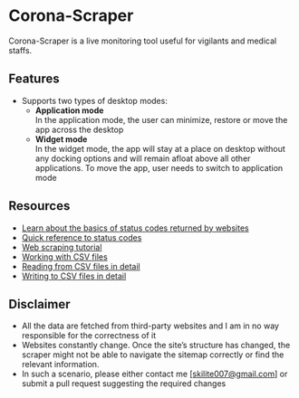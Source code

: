 # Corona-Scraper
Corona-Scraper is a live monitoring tool useful for vigilants and medical staffs.

## Features
- Supports two types of desktop modes:
  - __Application mode__ <br>
    In the application mode, the user can minimize, restore or move the app across the desktop
  - __Widget mode__ <br>
    In the widget mode, the app will stay at a place on desktop without any docking options and will remain afloat above all other applications. To move the app, user needs to switch to application mode

## Resources
- [Learn about the basics of status codes returned by websites]("https://kinsta.com/blog/http-status-codes/")
- [Quick reference to status codes]("https://www.restapitutorial.com/httpstatuscodes.html")
- [Web scraping tutorial]("https://realpython.com/beautiful-soup-web-scraper-python/")
- [Working with CSV files]("https://www.programiz.com/python-programming/csv")
- [Reading from CSV files in detail]("https://www.programiz.com/python-programming/reading-csv-files")
- [Writing to CSV files in detail]("https://www.programiz.com/python-programming/writing-csv-files")

## Disclaimer
- All the data are fetched from third-party websites and I am in no way responsible for the correctness of it
- Websites constantly change. Once the site’s structure has changed, the scraper might not be able to navigate the sitemap correctly or find the relevant information.
- In such a scenario, please either contact me [skilite007@gmail.com] or submit a pull request suggesting the required changes 